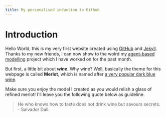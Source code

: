 ```yaml
---
title: My personalised induction to Github
---
```

# Introduction

Hello World, this is my very first website created using [GitHub](http://github.com) and [Jekyll](https://jekyllrb.com). Thanks to my new friends, I can now show to the wolrd my [agent-based modelling](https://en.wikipedia.org/wiki/Agent-based_model) project which I have worked on for the past month. 

But first, a little bit about __*wine*__. Why wine? Well, basically the theme for this webpage is called **Merlot**, which is named after [a very popular dark blue wine](https://en.wikipedia.org/wiki/Merlot). 

Make sure you enjoy the model I created as you would relish a glass of refined merlot! I'll leave you the following quote below as guideline.

> He who knows how to taste does not drink wine but savours secrets. 
                              - Salvador Dalì.
